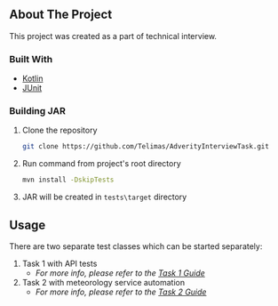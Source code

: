 ## About The Project

This project was created as a part of technical interview.

### Built With

* [Kotlin](https://kotlinlang.org/)
* [JUnit](https://junit.org/junit5/)

### Building JAR

1. Clone the repository
   ```sh
   git clone https://github.com/Telimas/AdverityInterviewTask.git
   ```
2. Run command from project's root directory
   ```sh
   mvn install -DskipTests
   ```
3. JAR will be created in `tests\target` directory

## Usage

There are two separate test classes which can be started separately:

1. Task 1 with API tests
    * _For more info, please refer to
      the [Task 1 Guide](https://github.com/Telimas/AdverityInterviewTask/tree/master/task_1#readme)_
2. Task 2 with meteorology service automation
    * _For more info, please refer to
      the [Task 2 Guide](https://github.com/Telimas/AdverityInterviewTask/tree/master/task_2#readme)_